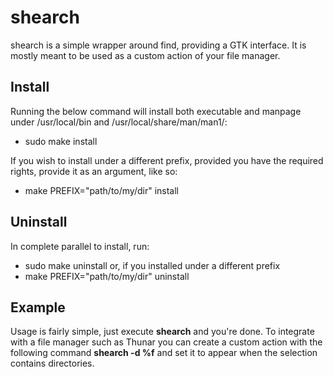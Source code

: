 # shearch

shearch is a simple wrapper around find, providing a GTK interface.
It is mostly meant to be used as a custom action of your file manager.

## Install

Running the below command will install both executable and manpage
under /usr/local/bin and /usr/local/share/man/man1/:
- sudo make install

If you wish to install under a different prefix, provided you have
the required rights, provide it as an argument, like so:
- make PREFIX="path/to/my/dir" install

## Uninstall

In complete parallel to install, run:
- sudo make uninstall
or, if you installed under a different prefix
- make PREFIX="path/to/my/dir" uninstall

## Example

Usage is fairly simple, just execute **shearch** and you're done. To integrate
with a file manager such as Thunar you can create a custom action with the
following command **shearch -d %f** and set it to appear when the selection
contains directories.
